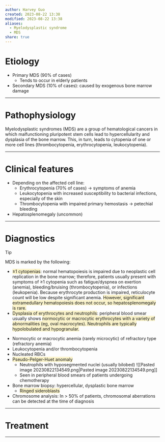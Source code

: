 ```yaml
---
author: Harvey Guo
created: 2023-08-22 13:38
modified: 2023-08-22 13:38
aliases:
  - Myelodysplastic syndrome
  - MDS
share: true
---
```

# Etiology
- Primary MDS (90% of cases) 
	- Tends to occur in elderly patients
- Secondary MDS (10% of cases): caused by exogenous bone marrow damage

---
# Pathophysiology
Myelodysplastic syndromes (MDS) are a group of hematological cancers in which malfunctioning pluripotent stem cells lead to hypercellularity and dysplasia of the bone marrow. This, in turn, leads to cytopenia of one or more cell lines (thrombocytopenia, erythrocytopenia, leukocytopenia).

---
# Clinical features
- Depending on the affected cell line:
	- Erythrocytopenia (70% of cases) → symptoms of anemia
	- Leukocytopenia with increased susceptibility to bacterial infections, especially of the skin
	- Thrombocytopenia with impaired primary hemostasis → petechial bleeding
- Hepatosplenomegaly (uncommon)

---
# Diagnostics
>[!tip] 
>MDS is marked by the following:
>- <span style="background:rgba(240, 200, 0, 0.2)">≥1 cytopenias</span>:  normal hematopoiesis is impaired due to neoplastic cell replication in the bone marrow; therefore, patients usually present with symptoms of ≥1 cytopenia such as fatigue/dyspnea on exertion (anemia), bleeding/bruising (thrombocytopenia), or infections (leukopenia).  Because erythrocyte production is impaired, reticulocyte count will be low despite significant anemia. <span style="background:rgba(240, 200, 0, 0.2)">However, significant extramedullary hematopoiesis does not occur, so hepatosplenomegaly is rare.</span>
>- <span style="background:rgba(240, 200, 0, 0.2)">Dysplasia of erythrocytes and neutrophils</span>:  peripheral blood smear usually shows <span style="background:rgba(240, 200, 0, 0.2)">normocytic or macrocytic erythrocytes with a variety of abnormalities (eg, oval macrocytes).  Neutrophils are typically hypolobulated and hypogranular.</span>
- Normocytic or macrocytic anemia (rarely microcytic) of refractory type (refractory anemia)
- Leukocytopenia and/or thrombocytopenia
- Nucleated RBCs
- <span style="background:rgba(240, 200, 0, 0.2)">Pseudo-Pelger-Huet anomaly</span>
	- Neutrophils with hyposegmented nuclei (usually bilobed) ![[Pasted image 20230822134549.png|Pasted image 20230822134549.png]]
	- Seen in peripheral blood smears of patients undergoing chemotherapy
- Bone marrow biopsy: hypercellular, dysplastic bone marrow
	- <span style="background:rgba(240, 200, 0, 0.2)">Ringed sideroblasts</span>
- Chromosome analysis: In > 50% of patients, chromosomal aberrations can be detected at the time of diagnosis

---
# Treatment


---
